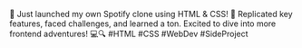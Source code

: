 🎵 Just launched my own Spotify clone using HTML & CSS! 🚀 Replicated key features, faced challenges, and learned a ton. Excited to dive into more frontend adventures! 💻🔍 #HTML #CSS #WebDev #SideProject
